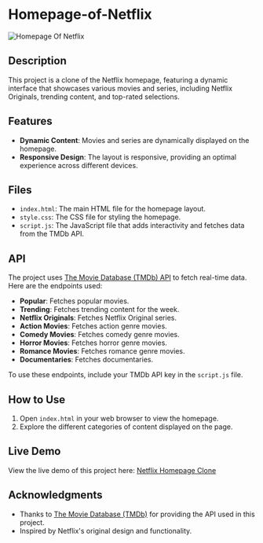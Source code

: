 # Homepage-of-Netflix

![Homepage Of Netflix]()

## Description
This project is a clone of the Netflix homepage, featuring a dynamic interface that showcases various movies and series, including Netflix Originals, trending content, and top-rated selections.

## Features
- **Dynamic Content**: Movies and series are dynamically displayed on the homepage.
- **Responsive Design**: The layout is responsive, providing an optimal experience across different devices.

## Files
- `index.html`: The main HTML file for the homepage layout.
- `style.css`: The CSS file for styling the homepage.
- `script.js`: The JavaScript file that adds interactivity and fetches data from the TMDb API.

## API
The project uses [The Movie Database (TMDb) API](https://www.themoviedb.org/documentation/api) to fetch real-time data. Here are the endpoints used:
- **Popular**: Fetches popular movies.
- **Trending**: Fetches trending content for the week.
- **Netflix Originals**: Fetches Netflix Original series.
- **Action Movies**: Fetches action genre movies.
- **Comedy Movies**: Fetches comedy genre movies.
- **Horror Movies**: Fetches horror genre movies.
- **Romance Movies**: Fetches romance genre movies.
- **Documentaries**: Fetches documentaries.

To use these endpoints, include your TMDb API key in the `script.js` file.

## How to Use
1. Open `index.html` in your web browser to view the homepage.
2. Explore the different categories of content displayed on the page.

## Live Demo
View the live demo of this project here: [Netflix Homepage Clone](https://yassenali.github.io/Homepage-of-Netflix/)

## Acknowledgments
- Thanks to [The Movie Database (TMDb)](https://www.themoviedb.org/) for providing the API used in this project.
- Inspired by Netflix's original design and functionality.
